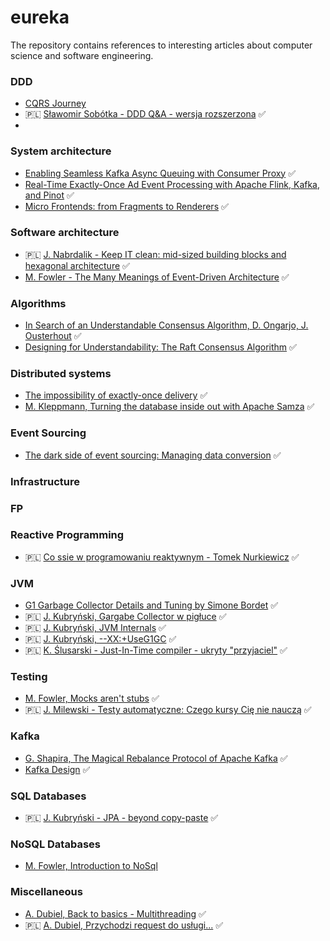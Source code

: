 # eureka
The repository contains references to interesting articles about computer science and software engineering.

### DDD
- [CQRS Journey](https://aka.ms/cqrs)
- 🇵🇱 [Sławomir Sobótka - DDD Q&A - wersja rozszerzona](https://www.youtube.com/watch?v=do-xqIbKZ_8&t=4643s&ab_channel=BottegaITMinds) ✅
- 

### System architecture
- [Enabling Seamless Kafka Async Queuing with Consumer Proxy](https://eng.uber.com/kafka-async-queuing-with-consumer-proxy/]) ✅
- [Real-Time Exactly-Once Ad Event Processing with Apache Flink, Kafka, and Pinot](https://eng.uber.com/real-time-exactly-once-ad-event-processing/) ✅
- [Micro Frontends: from Fragments to Renderers](https://engineering.zalando.com/posts/2021/03/micro-frontends-part1.html) ✅


### Software architecture
- 🇵🇱 [J. Nabrdalik - Keep IT clean: mid-sized building blocks and hexagonal architecture](https://www.youtube.com/watch?v=ma15iBQpmHU&t=227s&ab_channel=confiturapl) ✅
- [M. Fowler - The Many Meanings of Event-Driven Architecture](https://www.youtube.com/watch?v=STKCRSUsyP0&ab_channel=GOTOConferences) ✅

### Algorithms
- [In Search of an Understandable Consensus Algorithm, D. Ongarjo, J. Ousterhout](https://raft.github.io/raft.pdf) ✅
- [Designing for Understandability: The Raft Consensus Algorithm](https://www.youtube.com/watch?v=vYp4LYbnnW8&ab_channel=DiegoOngaro) ✅

### Distributed systems
- [The impossibility of exactly-once delivery](https://blog.bulloak.io/post/20200917-the-impossibility-of-exactly-once/) ✅
- [M. Kleppmann, Turning the database inside out with Apache Samza](https://www.youtube.com/watch?v=fU9hR3kiOK0&t=2145s&ab_channel=StrangeLoopConference) ✅

### Event Sourcing
- [The dark side of event sourcing: Managing data conversion](https://www.researchgate.net/publication/315637858_The_dark_side_of_event_sourcing_Managing_data_conversion) ✅

### Infrastructure

### FP

### Reactive Programming
- 🇵🇱 [Co ssie w programowaniu reaktywnym - Tomek Nurkiewicz](https://www.youtube.com/watch?v=WxCb6TMkNd8&ab_channel=Segfault)  ✅

### JVM
- [G1 Garbage Collector Details and Tuning by Simone Bordet](https://www.youtube.com/watch?v=Gee7QfoY8ys&t=2596s&ab_channel=VoxxedDays) ✅
- 🇵🇱 [J. Kubryński, Gargabe Collector w pigłuce](https://www.youtube.com/watch?v=LCr3XyHdaZk&t=4234s&ab_channel=WarsawJUG) ✅
- 🇵🇱 [J. Kubryński, JVM Internals](https://www.youtube.com/watch?v=rWdgla54bcc&ab_channel=WarsawJUG) ✅
- 🇵🇱 [J. Kubryński, --XX:+UseG1GC](https://www.youtube.com/watch?v=Xx2-Snbb_nA&ab_channel=confiturapl) ✅
- 🇵🇱 [K. Ślusarski - Just-In-Time compiler - ukryty "przyjaciel"](https://www.youtube.com/watch?v=f8zaYDJctTA&ab_channel=WarsawJUG) ✅

### Testing
- [M. Fowler, Mocks aren't stubs](https://martinfowler.com/articles/mocksArentStubs.html) ✅
- 🇵🇱 [J. Milewski - Testy automatyczne: Czego kursy Cię nie nauczą](https://www.youtube.com/watch?v=FcLVh2kH-ic&t=16s&ab_channel=confiturapl) ✅

### Kafka
- [G. Shapira, The Magical Rebalance Protocol of Apache Kafka](https://www.youtube.com/watch?v=MmLezWRI3Ys&ab_channel=StrangeLoopConference) ✅
- [Kafka Design](https://kafka.apache.org/documentation/#design) ✅

### SQL Databases
- 🇵🇱 [J. Kubryński - JPA - beyond copy-paste](https://www.youtube.com/watch?v=UPWkpl5PL_w&ab_channel=confiturapl) ✅

### NoSQL Databases
- [M. Fowler, Introduction to NoSql](https://www.youtube.com/watch?v=qI_g07C_Q5I&ab_channel=GOTOConferences)

### Miscellaneous
- [A. Dubiel, Back to basics - Multithreading](https://www.youtube.com/watch?v=IYHYk3rgfGI&ab_channel=Devoxx) ✅
- 🇵🇱 [A. Dubiel, Przychodzi request do usługi...](https://www.youtube.com/watch?v=fUsbAADna9A&t=823s&ab_channel=J-SantaConference) ✅

